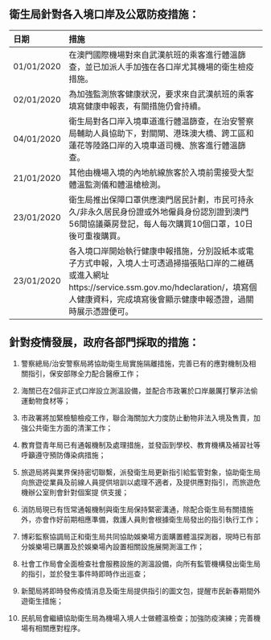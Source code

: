 ## 衛生局針對各入境口岸及公眾防疫措施：
| 日期 | 措施 |
| :--- | :--- |
| 01/01/2020 | 在澳門國際機場對來自武漢航班的乘客進行體溫篩查，並已加派人手加強在各口岸尤其機場的衛生檢疫措施。|
| 02/01/2020 | 為加強監測旅客健康狀況，要求來自武漢航班的乘客填寫健康申報表，有關措施仍會持續。|
| 04/01/2020 | 衛生局對各口岸入境車道進行體温篩查，在治安警察局輔助人員協助下，對關閘、港珠澳大橋、跨工區和蓮花等陸路口岸的入境車道司機、旅客進行體溫篩查。|
| 21/01/2020 | 其他由機場入境的內地航線旅客於入境前需接受大型體溫監測儀和體溫槍檢測。|
| 23/01/2020 | 衛生局推出保障口罩供應澳門居民計劃，市民可持永久/非永久居民身份證或外地僱員身份認別證到澳門56間協議藥房登記，每人每次購買10個口罩，10日後可重複購買。|
| 23/01/2020 | 各入境口岸開始執行健康申報措施，分別設紙本或電子方式申報，入境人士可透過掃描張貼口岸的二維碼或進入網址https://service.ssm.gov.mo/hdeclaration/，填寫個人健康資料，完成填寫後會顯示健康申報憑證，過關時展示憑證便可。|

## 針對疫情發展，政府各部門採取的措施：
1. 警察總局/治安警察局將協助衛生局實施隔離措施，完善已有的應對機制及相關指引，保安部隊全力配合醫療工作；

2. 海關已在2個非正式口岸設立測溫設備，並配合巿政署於口岸嚴厲打擊非法偷運動物食材等；

3. 巿政署將加緊檢驗檢疫工作，聯合海關加大力度防止動物非法入境及售賣，加強公共衛生方面的清潔工作；

4. 教育暨青年局已有通報機制及處理措施，並發函到學校、教育機構及補習社等呼籲遵守預防傳染病措施；

5. 旅遊局將與業界保持密切聯繫，派發衛生局更新指引給監管對象，協助衛生局向旅遊從業員及前線人員提供培訓以處理不適者，及提供應對指引，而旅遊危機辦公室則會針對個案提
供支援；

6. 消防局現已有恆常通報機制與衛生局保持緊密溝通，除配合衛生局有關措施外，亦會作好前期相應準備，救護人員則會根據衛生局發出的指引執行工作；

7. 博彩監察協調局正和衛生局共同協助娛樂場方面購置體溫探測器，現時已有部分娛樂場已購置及於娛樂場內設置相關設施展開測溫工作；

8. 社會工作局會全面檢查社會服務設施的測溫設備，向所有監管機構發出衛生局的指引，並於發生事件時即時作出巡查；

9. 新聞局將即時發佈疫情消息及衛生局提供指引的圖文包，提醒巿民新春期間外遊衛生措施；

10. 民航局會繼續協助衛生局為機場入境人士做體溫檢查；加強防疫演練；完善機場有相關應對程序。
